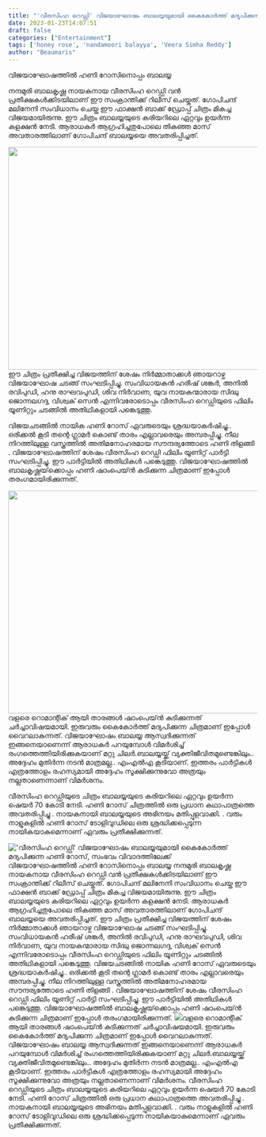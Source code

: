 ```yaml
---
title: "'വീരസിംഹ റെഡ്ഡി' വിജയാഘോഷം ബാലയ്യയുമായി കൈകോർത്ത് മദ്യപിക്കുന്ന ഹണി റോസ്, സംഭവം വിവാദത്തിലേക്ക്"
date: 2023-01-23T14:07:51
draft: false
categories: ["Entertainment"]
tags: ['honey rose', 'nandamoori balayya', 'Veera Simha Reddy']
author: "Beaumaris"
---
```


വിജയാഘോഷത്തിൽ ഹണി റോസിനൊപ്പം ബാലയ്യ

നന്ദമുരി ബാലകൃഷ്ണ നായകനായ വീരസിംഹ റെഡ്ഡി വൻ പ്രതീക്ഷകൾക്കിടയിലാണ് ഈ സംക്രാന്തിക്ക് റിലീസ് ചെയ്തത്. ഗോപിചന്ദ് മലിനേനി സംവിധാനം ചെയ്ത ഈ ഫാക്ഷൻ ബാക്ക് ഡ്രോപ്പ് ചിത്രം മികച്ച വിജയമായിരുന്നു. ഈ ചിത്രം ബാലയ്യയുടെ കരിയറിലെ ഏറ്റവും ഉയർന്ന കളക്ഷൻ നേടി. ആരാധകർ ആഗ്രഹിച്ചതുപോലെ തികഞ്ഞ മാസ് അവതാരത്തിലാണ് ഗോപിചന്ദ് ബാലയ്യയെ അവതരിപ്പിച്ചത്.

<img class="size-full wp-image-380629 aligncenter" src="https://cdn.boolokam.com/articles/2023/01/honeyrosebalayya.webp" alt="" width="750" height="450" />ഈ ചിത്രം പ്രതീക്ഷിച്ച വിജയത്തിന് ശേഷം നിർമ്മാതാക്കൾ ഞായറാഴ്ച വിജയാഘോഷ ചടങ്ങ് സംഘടിപ്പിച്ചു. സംവിധായകൻ ഹരീഷ് ശങ്കർ, അനിൽ രവിപുഡി, ഹനു രാഘവപുഡി, ശിവ നിർവാണ, യുവ നായകന്മാരായ സിദ്ധു ജൊന്നലഗദ്ദ, വിശ്വക് സെൻ എന്നിവരോടൊപ്പം വീരസിംഹ റെഡ്ഡിയുടെ ഫിലിം യൂണിറ്റും ചടങ്ങിൽ അതിഥികളായി പങ്കെടുത്തു.

വിജയചടങ്ങിൽ നായിക ഹണി റോസ് ഏവരുടെയും ശ്രദ്ധയാകർഷിച്ചു.. ഒരിക്കൽ കൂടി തന്റെ ഗ്ലാമർ കൊണ്ട് താരം എല്ലാവരെയും അമ്പരപ്പിച്ചു. നീല നിറത്തിലുള്ള വസ്ത്രത്തിൽ അതിമനോഹരമായ സൗന്ദര്യത്തോടെ ഹണി തിളങ്ങി . വിജയാഘോഷത്തിന് ശേഷം വീരസിംഹ റെഡ്ഡി ഫിലിം യൂണിറ്റ് പാർട്ടി സംഘടിപ്പിച്ചു. ഈ പാർട്ടിയിൽ അതിഥികൾ പങ്കെടുത്തു. വിജയാഘോഷത്തിൽ ബാലകൃഷ്ണയ്‌ക്കൊപ്പം ഹണി ഷാംപെയ്ൻ കുടിക്കുന്ന ചിത്രമാണ് ഇപ്പോൾ തരംഗമായിരിക്കുന്നത്.

<img class="size-large wp-image-380630 aligncenter" src="https://cdn.boolokam.com/articles/2023/01/fwfwggg-1024x576.jpg" alt="" width="800" height="450" />വളരെ റൊമാന്റിക് ആയി താരങ്ങൾ ഷാംപെയ്ൻ കുടിക്കുന്നത് ചർച്ചാവിഷയമായി. ഇരുവരും കൈകോർത്ത് മദ്യപിക്കുന്ന ചിത്രമാണ് ഇപ്പോൾ വൈറലാകുന്നത്. വിജയാഘോഷം ബാലയ്യ ആസ്വദിക്കുന്നത് ഇങ്ങനെയാണെന്ന് ആരാധകർ പറയുമ്പോൾ വിമർശിച്ച് രംഗത്തെത്തിയിരിക്കുകയാണ് മറ്റു ചിലർ.ബാലയ്യയ്ക്ക് വ്യക്തിജീവിതമുണ്ടെങ്കിലും.. അദ്ദേഹം മുതിർന്ന നടൻ മാത്രമല്ല.. എംഎൽഎ കൂടിയാണ്. ഇത്തരം പാർട്ടികൾ എത്രത്തോളം രഹസ്യമായി അദ്ദേഹം സൂക്ഷിക്കുന്നുവോ അത്രയും നല്ലതാണെന്നാണ് വിമർശനം.

വീരസിംഹ റെഡ്ഡിയുടെ ചിത്രം ബാലയ്യയുടെ കരിയറിലെ ഏറ്റവും ഉയർന്ന ഷെയർ 70 കോടി നേടി. ഹണി റോസ് ചിത്രത്തിൽ ഒരു പ്രധാന കഥാപാത്രത്തെ അവതരിപ്പിച്ചു . നായകനായി ബാലയ്യയുടെ അഭിനയം മതിപ്പുളവാക്കി. . വരും നാളുകളിൽ ഹണി റോസ് ടോളിവുഡിലെ ഒരു ശ്രദ്ധിക്കപ്പെടുന്ന നായികയാകുമെന്നാണ് ഏവരും പ്രതീക്ഷിക്കുന്നത്.


!['വീരസിംഹ റെഡ്ഡി' വിജയാഘോഷം ബാലയ്യയുമായി കൈകോർത്ത് മദ്യപിക്കുന്ന ഹണി റോസ്, സംഭവം വിവാദത്തിലേക്ക്](https://cdn.boolokam.com/articles/2023/01/honeyrosebalayya.webp)വിജയാഘോഷത്തിൽ ഹണി റോസിനൊപ്പം ബാലയ്യ നന്ദമുരി ബാലകൃഷ്ണ നായകനായ വീരസിംഹ റെഡ്ഡി വൻ പ്രതീക്ഷകൾക്കിടയിലാണ് ഈ സംക്രാന്തിക്ക് റിലീസ് ചെയ്തത്. ഗോപിചന്ദ് മലിനേനി സംവിധാനം ചെയ്ത ഈ ഫാക്ഷൻ ബാക്ക് ഡ്രോപ്പ് ചിത്രം മികച്ച വിജയമായിരുന്നു. ഈ ചിത്രം ബാലയ്യയുടെ കരിയറിലെ ഏറ്റവും ഉയർന്ന കളക്ഷൻ നേടി. ആരാധകർ ആഗ്രഹിച്ചതുപോലെ തികഞ്ഞ മാസ് അവതാരത്തിലാണ് ഗോപിചന്ദ് ബാലയ്യയെ അവതരിപ്പിച്ചത്. ഈ ചിത്രം പ്രതീക്ഷിച്ച വിജയത്തിന് ശേഷം നിർമ്മാതാക്കൾ ഞായറാഴ്ച വിജയാഘോഷ ചടങ്ങ് സംഘടിപ്പിച്ചു. സംവിധായകൻ ഹരീഷ് ശങ്കർ, അനിൽ രവിപുഡി, ഹനു രാഘവപുഡി, ശിവ നിർവാണ, യുവ നായകന്മാരായ സിദ്ധു ജൊന്നലഗദ്ദ, വിശ്വക് സെൻ എന്നിവരോടൊപ്പം വീരസിംഹ റെഡ്ഡിയുടെ ഫിലിം യൂണിറ്റും ചടങ്ങിൽ അതിഥികളായി പങ്കെടുത്തു. വിജയചടങ്ങിൽ നായിക ഹണി റോസ് ഏവരുടെയും ശ്രദ്ധയാകർഷിച്ചു.. ഒരിക്കൽ കൂടി തന്റെ ഗ്ലാമർ കൊണ്ട് താരം എല്ലാവരെയും അമ്പരപ്പിച്ചു. നീല നിറത്തിലുള്ള വസ്ത്രത്തിൽ അതിമനോഹരമായ സൗന്ദര്യത്തോടെ ഹണി തിളങ്ങി . വിജയാഘോഷത്തിന് ശേഷം വീരസിംഹ റെഡ്ഡി ഫിലിം യൂണിറ്റ് പാർട്ടി സംഘടിപ്പിച്ചു. ഈ പാർട്ടിയിൽ അതിഥികൾ പങ്കെടുത്തു. വിജയാഘോഷത്തിൽ ബാലകൃഷ്ണയ്‌ക്കൊപ്പം ഹണി ഷാംപെയ്ൻ കുടിക്കുന്ന ചിത്രമാണ് ഇപ്പോൾ തരംഗമായിരിക്കുന്നത്. ![](https://cdn.boolokam.com/articles/2023/01/fwfwggg-1024x576.jpg)വളരെ റൊമാന്റിക് ആയി താരങ്ങൾ ഷാംപെയ്ൻ കുടിക്കുന്നത് ചർച്ചാവിഷയമായി. ഇരുവരും കൈകോർത്ത് മദ്യപിക്കുന്ന ചിത്രമാണ് ഇപ്പോൾ വൈറലാകുന്നത്. വിജയാഘോഷം ബാലയ്യ ആസ്വദിക്കുന്നത് ഇങ്ങനെയാണെന്ന് ആരാധകർ പറയുമ്പോൾ വിമർശിച്ച് രംഗത്തെത്തിയിരിക്കുകയാണ് മറ്റു ചിലർ.ബാലയ്യയ്ക്ക് വ്യക്തിജീവിതമുണ്ടെങ്കിലും.. അദ്ദേഹം മുതിർന്ന നടൻ മാത്രമല്ല.. എംഎൽഎ കൂടിയാണ്. ഇത്തരം പാർട്ടികൾ എത്രത്തോളം രഹസ്യമായി അദ്ദേഹം സൂക്ഷിക്കുന്നുവോ അത്രയും നല്ലതാണെന്നാണ് വിമർശനം. വീരസിംഹ റെഡ്ഡിയുടെ ചിത്രം ബാലയ്യയുടെ കരിയറിലെ ഏറ്റവും ഉയർന്ന ഷെയർ 70 കോടി നേടി. ഹണി റോസ് ചിത്രത്തിൽ ഒരു പ്രധാന കഥാപാത്രത്തെ അവതരിപ്പിച്ചു . നായകനായി ബാലയ്യയുടെ അഭിനയം മതിപ്പുളവാക്കി. . വരും നാളുകളിൽ ഹണി റോസ് ടോളിവുഡിലെ ഒരു ശ്രദ്ധിക്കപ്പെടുന്ന നായികയാകുമെന്നാണ് ഏവരും പ്രതീക്ഷിക്കുന്നത്.
